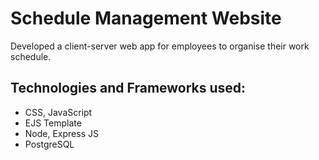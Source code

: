 #  Schedule Management Website

Developed a client-server web app for employees to organise their work schedule. 

## Technologies and Frameworks used:

- CSS, JavaScript
- EJS Template
- Node, Express JS 
- PostgreSQL
 
